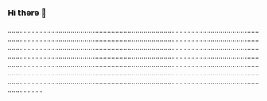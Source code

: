 ### Hi there 👋

.....................................................................................................................................................................................................................................................................................................................................................................................................................................................................................................................................................................................................................................................................................................................................................................................................................................................................................................................